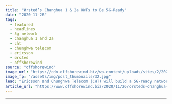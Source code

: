 ```yaml
---
title: "Ørsted’s Changhua 1 & 2a OWFs to Be 5G-Ready"
date: "2020-11-26"
tags: 
  - featured
  - headlines
  - 5g network
  - changhua 1 and 2a
  - cht
  - chunghwa telecom
  - ericsson
  - ørsted
  - offshorewind
source: "offshorewind"
image_url: "https://cdn.offshorewind.biz/wp-content/uploads/sites/2/2020/11/26124458/Orsted_illustration_.jpg"
image_fp: "/assets/img/post_thumbnails/32.jpg"
lead: "Ericsson and Chunghwa Telecom (CHT) will build a 5G-ready network for Ørsted’s Greater Changhua"
article_url: "https://www.offshorewind.biz/2020/11/26/orsteds-changhua-1-2a-owfs-to-be-5g-ready/"
---
```


---
